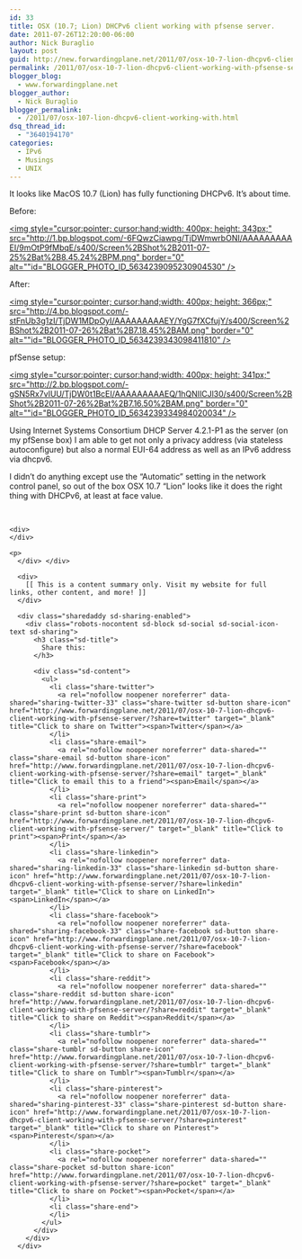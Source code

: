 ```yaml
---
id: 33
title: OSX (10.7; Lion) DHCPv6 client working with pfsense server.
date: 2011-07-26T12:20:00-06:00
author: Nick Buraglio
layout: post
guid: http://new.forwardingplane.net/2011/07/osx-10-7-lion-dhcpv6-client-working-with-pfsense-server/
permalink: /2011/07/osx-10-7-lion-dhcpv6-client-working-with-pfsense-server/
blogger_blog:
  - www.forwardingplane.net
blogger_author:
  - Nick Buraglio
blogger_permalink:
  - /2011/07/osx-107-lion-dhcpv6-client-working-with.html
dsq_thread_id:
  - "3640194170"
categories:
  - IPv6
  - Musings
  - UNIX
---
```

It looks like MacOS 10.7 (Lion) has fully functioning DHCPv6. It&#8217;s about time.

Before:

[<img style="cursor:pointer; cursor:hand;width: 400px; height: 343px;" src="http://1.bp.blogspot.com/-6FQwzCiawpg/TjDWmwrbONI/AAAAAAAAAEI/9mOtP9fMbqE/s400/Screen%2BShot%2B2011-07-25%2Bat%2B8.45.24%2BPM.png" border="0" alt=""id="BLOGGER_PHOTO_ID_5634239095230904530" />](http://1.bp.blogspot.com/-6FQwzCiawpg/TjDWmwrbONI/AAAAAAAAAEI/9mOtP9fMbqE/s1600/Screen%2BShot%2B2011-07-25%2Bat%2B8.45.24%2BPM.png)

After:

[<img style="cursor:pointer; cursor:hand;width: 400px; height: 366px;" src="http://4.bp.blogspot.com/-stFnUb3g1zI/TjDW1MDpOyI/AAAAAAAAAEY/YgG7fXCfujY/s400/Screen%2BShot%2B2011-07-26%2Bat%2B7.18.45%2BAM.png" border="0" alt=""id="BLOGGER_PHOTO_ID_5634239343098411810" />](http://4.bp.blogspot.com/-stFnUb3g1zI/TjDW1MDpOyI/AAAAAAAAAEY/YgG7fXCfujY/s1600/Screen%2BShot%2B2011-07-26%2Bat%2B7.18.45%2BAM.png)

pfSense setup:

[<img style="cursor:pointer; cursor:hand;width: 400px; height: 341px;" src="http://2.bp.blogspot.com/-gSN5Rx7vIUU/TjDW0t1BcEI/AAAAAAAAAEQ/1hQNIlCJl30/s400/Screen%2BShot%2B2011-07-26%2Bat%2B7.16.50%2BAM.png" border="0" alt=""id="BLOGGER_PHOTO_ID_5634239334984020034" />](http://2.bp.blogspot.com/-gSN5Rx7vIUU/TjDW0t1BcEI/AAAAAAAAAEQ/1hQNIlCJl30/s1600/Screen%2BShot%2B2011-07-26%2Bat%2B7.16.50%2BAM.png)

Using Internet Systems Consortium DHCP Server 4.2.1-P1 as the server (on my pfSense box) I am able to get not only a privacy address (via stateless autoconfigure) but also a normal EUI-64 address as well as an IPv6 address via dhcpv6. 

<div>
</div>

<div>
  I didn&#8217;t do anything except use the &#8220;Automatic&#8221; setting in the network control panel, so out of the box OSX 10.7 &#8220;Lion&#8221; looks like it does the right thing with DHCPv6, at least at face value.</p> 
  
  <div>
    <div>
      <span><span style="white-space: pre;"><br /></span></span>
    </div>
    
    <div>
    </div>
    
    <p>
      </div> </div> 
      
      <div>
        [[ This is a content summary only. Visit my website for full links, other content, and more! ]]
      </div>
      
      <div class="sharedaddy sd-sharing-enabled">
        <div class="robots-nocontent sd-block sd-social sd-social-icon-text sd-sharing">
          <h3 class="sd-title">
            Share this:
          </h3>
          
          <div class="sd-content">
            <ul>
              <li class="share-twitter">
                <a rel="nofollow noopener noreferrer" data-shared="sharing-twitter-33" class="share-twitter sd-button share-icon" href="http://www.forwardingplane.net/2011/07/osx-10-7-lion-dhcpv6-client-working-with-pfsense-server/?share=twitter" target="_blank" title="Click to share on Twitter"><span>Twitter</span></a>
              </li>
              <li class="share-email">
                <a rel="nofollow noopener noreferrer" data-shared="" class="share-email sd-button share-icon" href="http://www.forwardingplane.net/2011/07/osx-10-7-lion-dhcpv6-client-working-with-pfsense-server/?share=email" target="_blank" title="Click to email this to a friend"><span>Email</span></a>
              </li>
              <li class="share-print">
                <a rel="nofollow noopener noreferrer" data-shared="" class="share-print sd-button share-icon" href="http://www.forwardingplane.net/2011/07/osx-10-7-lion-dhcpv6-client-working-with-pfsense-server/" target="_blank" title="Click to print"><span>Print</span></a>
              </li>
              <li class="share-linkedin">
                <a rel="nofollow noopener noreferrer" data-shared="sharing-linkedin-33" class="share-linkedin sd-button share-icon" href="http://www.forwardingplane.net/2011/07/osx-10-7-lion-dhcpv6-client-working-with-pfsense-server/?share=linkedin" target="_blank" title="Click to share on LinkedIn"><span>LinkedIn</span></a>
              </li>
              <li class="share-facebook">
                <a rel="nofollow noopener noreferrer" data-shared="sharing-facebook-33" class="share-facebook sd-button share-icon" href="http://www.forwardingplane.net/2011/07/osx-10-7-lion-dhcpv6-client-working-with-pfsense-server/?share=facebook" target="_blank" title="Click to share on Facebook"><span>Facebook</span></a>
              </li>
              <li class="share-reddit">
                <a rel="nofollow noopener noreferrer" data-shared="" class="share-reddit sd-button share-icon" href="http://www.forwardingplane.net/2011/07/osx-10-7-lion-dhcpv6-client-working-with-pfsense-server/?share=reddit" target="_blank" title="Click to share on Reddit"><span>Reddit</span></a>
              </li>
              <li class="share-tumblr">
                <a rel="nofollow noopener noreferrer" data-shared="" class="share-tumblr sd-button share-icon" href="http://www.forwardingplane.net/2011/07/osx-10-7-lion-dhcpv6-client-working-with-pfsense-server/?share=tumblr" target="_blank" title="Click to share on Tumblr"><span>Tumblr</span></a>
              </li>
              <li class="share-pinterest">
                <a rel="nofollow noopener noreferrer" data-shared="sharing-pinterest-33" class="share-pinterest sd-button share-icon" href="http://www.forwardingplane.net/2011/07/osx-10-7-lion-dhcpv6-client-working-with-pfsense-server/?share=pinterest" target="_blank" title="Click to share on Pinterest"><span>Pinterest</span></a>
              </li>
              <li class="share-pocket">
                <a rel="nofollow noopener noreferrer" data-shared="" class="share-pocket sd-button share-icon" href="http://www.forwardingplane.net/2011/07/osx-10-7-lion-dhcpv6-client-working-with-pfsense-server/?share=pocket" target="_blank" title="Click to share on Pocket"><span>Pocket</span></a>
              </li>
              <li class="share-end">
              </li>
            </ul>
          </div>
        </div>
      </div>